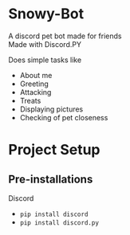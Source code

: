 # Snowy-Bot
A discord pet bot made for friends<br/>
Made with Discord.PY

Does simple tasks like 
<ul>
<li>About me</li>
<li>Greeting</li>
<li>Attacking</li>
<li>Treats</li>
<li>Displaying pictures</li>
<li>Checking of pet closeness</li>
</ul>

# Project Setup
## Pre-installations <br/>
Discord
<ul>
<li><code>pip install discord</code></li>
<li><code>pip install discord.py</code></li>
</ul>
